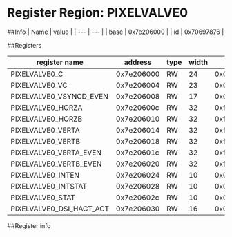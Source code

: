 # Register Region: PIXELVALVE0


##Info
| Name | value |
| --- | --- |
| base | 0x7e206000 |
| id | 0x70697876 |

##Registers

| register name | address | type | width | mask | reset |
| --- | --- | --- | --- | --- | --- |
| PIXELVALVE0_C | 0x7e206000 | RW | 24 | 0x00ffffff |  |
| PIXELVALVE0_VC | 0x7e206004 | RW | 23 | 0x007fffff |  |
| PIXELVALVE0_VSYNCD_EVEN | 0x7e206008 | RW | 17 | 0x0001ffff |  |
| PIXELVALVE0_HORZA | 0x7e20600c | RW | 32 | 0xffffffff |  |
| PIXELVALVE0_HORZB | 0x7e206010 | RW | 32 | 0xffffffff |  |
| PIXELVALVE0_VERTA | 0x7e206014 | RW | 32 | 0xffffffff |  |
| PIXELVALVE0_VERTB | 0x7e206018 | RW | 32 | 0xffffffff |  |
| PIXELVALVE0_VERTA_EVEN | 0x7e20601c | RW | 32 | 0xffffffff |  |
| PIXELVALVE0_VERTB_EVEN | 0x7e206020 | RW | 32 | 0xffffffff |  |
| PIXELVALVE0_INTEN | 0x7e206024 | RW | 10 | 0x000003ff |  |
| PIXELVALVE0_INTSTAT | 0x7e206028 | RW | 10 | 0x000003ff |  |
| PIXELVALVE0_STAT | 0x7e20602c | RW | 10 | 0x000003ff |  |
| PIXELVALVE0_DSI_HACT_ACT | 0x7e206030 | RW | 16 | 0x0000ffff |  |

##Register info

